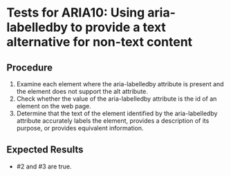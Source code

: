 # Tests for ARIA10: Using aria-labelledby to provide a text alternative for non-text content

## Procedure

1. Examine each element where the aria-labelledby attribute is present and the element does not support the alt attribute.
2. Check whether the value of the aria-labelledby attribute is the id of an element on the web page.
3. Determine that the text of the element identified by the aria-labelledby attribute accurately labels the element, provides a description of its purpose, or provides equivalent information.

## Expected Results

- #2 and #3 are true.
